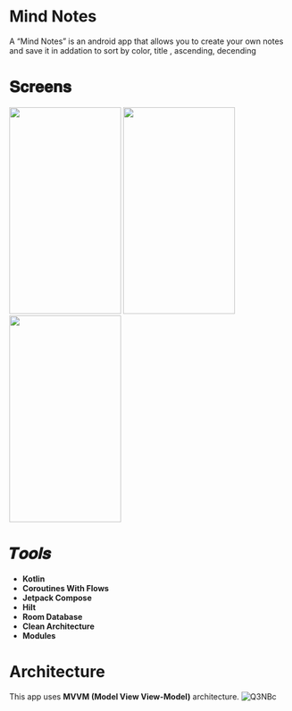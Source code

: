 # Mind Notes
A “Mind Notes” is an android app that allows you to create your own notes and save it in addation to sort by color, title , ascending, decending
# 𝐒𝐜𝐫𝐞𝐞𝐧𝐬
<img src="https://user-images.githubusercontent.com/80238599/212159141-bcf457b9-fb15-400a-9ccd-d7c48d30c18a.png" width=200  height=370> <img src="https://user-images.githubusercontent.com/80238599/212159311-094bb1ee-e609-4022-adbb-b5444fd1dd91.png" width=200  height=370> <img src="https://user-images.githubusercontent.com/80238599/212159507-4db39840-97a2-42ec-831b-39451f4b4b32.png" width=200  height=370>


# 𝑻𝒐𝒐𝒍𝒔
- **Kotlin**
- **Coroutines With Flows**
- **Jetpack Compose**
- **Hilt**
- **Room Database**
- **Clean Architecture**
- **Modules**
# Architecture 
This app uses **MVVM (Model View View-Model)** architecture.
![Q3NBc](https://user-images.githubusercontent.com/62480395/159254664-fee91587-2a62-4858-a8f4-4ab41e6a7c6e.png)
